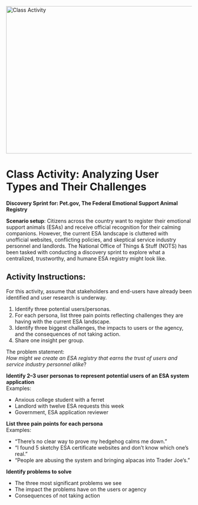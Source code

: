 <img width="1224" height="400" alt="Class Activity" src="https://github.com/user-attachments/assets/2d21fa0a-03a8-4260-9518-e5f19e6f851a" />

# Class Activity: Analyzing User Types and Their Challenges
**Discovery Sprint for: Pet.gov, The Federal Emotional Support Animal Registry**

**Scenario setup**: Citizens across the country want to register their emotional support animals (ESAs) and receive official recognition for their calming companions. However, the current ESA landscape is cluttered with unofficial websites, conflicting policies, and skeptical service industry personnel and landlords. The National Office of Things & Stuff (NOTS) has been tasked with conducting a discovery sprint to explore what a centralized, trustworthy, and humane ESA registry might look like.

## Activity Instructions:
For this activity, assume that stakeholders and end-users have already been identified and user research is underway.

1. Identify three potential users/personas.
2. For each persona, list three pain points reflecting challenges they are having with the current ESA landscape.
3. Identify three biggest challenges, the impacts to users or the agency, and the consequences of not taking action.
4. Share one insight per group.

The problem statement:</br> 
_How might we create an ESA registry that earns the trust of users and service industry personnel alike_?

**Identify 2–3 user personas to represent potential users of an ESA system application**</br> 
Examples:
- Anxious college student with a ferret
- Landlord with twelve ESA requests this week 
- Government, ESA application reviewer

**List three pain points for each persona**</br>
Examples:
- “There’s no clear way to prove my hedgehog calms me down.”
- “I found 5 sketchy ESA certificate websites and don’t know which one’s real.”
- “People are abusing the system and bringing alpacas into Trader Joe’s.”

**Identify problems to solve**
- The three most significant problems we see
- The impact the problems have on the users or agency
- Consequences of not taking action
